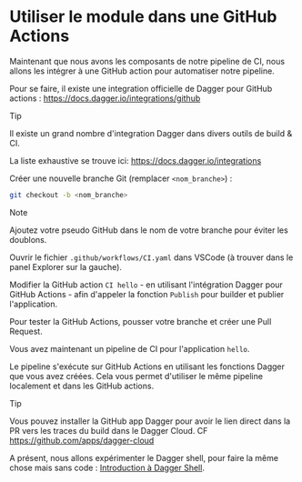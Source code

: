 # Utiliser le module dans une GitHub Actions

Maintenant que nous avons les composants de notre pipeline de CI, nous allons les intégrer à une GitHub action pour automatiser notre pipeline.

Pour se faire, il existe une integration officielle de Dagger pour GitHub actions : https://docs.dagger.io/integrations/github

> [!TIP]
> Il existe un grand nombre d'integration Dagger dans divers outils de build & CI.
>
> La liste exhaustive se trouve ici: https://docs.dagger.io/integrations

Créer une nouvelle branche Git (remplacer `<nom_branche>`) :

```bash
git checkout -b <nom_branche>
```

> [!NOTE]
> Ajoutez votre pseudo GitHub dans le nom de votre branche pour éviter les doublons.

Ouvrir le fichier `.github/workflows/CI.yaml` dans VSCode (à trouver dans le panel Explorer sur la gauche).

Modifier la GitHub action `CI hello` - en utilisant l'intégration Dagger pour GitHub Actions - afin d'appeler la fonction `Publish` pour builder et publier l'application.

Pour tester la GitHub Actions, pousser votre branche et créer une Pull Request.

Vous avez maintenant un pipeline de CI pour l'application `hello`.

Le pipeline s'exécute sur GitHub Actions en utilisant les fonctions Dagger que vous avez créées. Cela vous permet d'utiliser le même pipeline localement et dans les GitHub actions.

> [!TIP]
> Vous pouvez installer la GitHub app Dagger pour avoir le lien direct dans la PR vers les traces du build dans le Dagger Cloud. CF https://github.com/apps/dagger-cloud

A présent, nous allons expérimenter le Dagger shell, pour faire la même chose mais sans code : [Introduction à Dagger Shell](./05-utilisation-de-dagger-shell.md).
